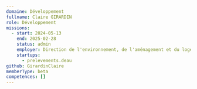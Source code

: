 ```yaml
---
domaine: Développement
fullname: Claire GIRARDIN
role: Développement
missions:
  - start: 2024-05-13
    end: 2025-02-28
    status: admin
    employer: Direction de l'environnement, de l'aménagement et du logement de La Réunion
    startups:
      - prelevements.deau
github: GirardinClaire
memberType: beta
competences: []
---
```

